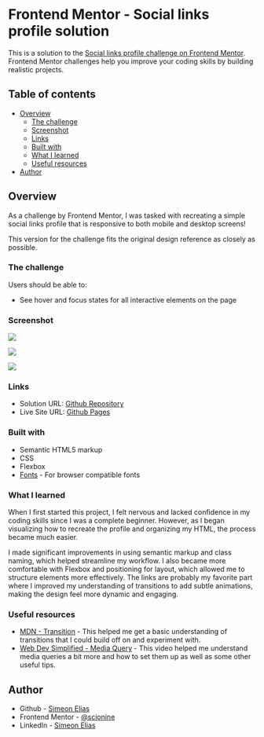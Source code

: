 # Frontend Mentor - Social links profile solution

This is a solution to the [Social links profile challenge on Frontend Mentor](https://www.frontendmentor.io/challenges/social-links-profile-UG32l9m6dQ). Frontend Mentor challenges help you improve your coding skills by building realistic projects.

## Table of contents

- [Overview](#overview)
  - [The challenge](#the-challenge)
  - [Screenshot](#screenshot)
  - [Links](#links)
  - [Built with](#built-with)
  - [What I learned](#what-i-learned)
  - [Useful resources](#useful-resources)
- [Author](#author)

## Overview

As a challenge by Frontend Mentor, I was tasked with recreating a simple social links profile that is responsive to both mobile and desktop screens!

This version for the challenge fits the original design reference as closely as possible.

### The challenge

Users should be able to:

- See hover and focus states for all interactive elements on the page

### Screenshot

![]("imgs\mobile-view.png")

![]("imgs\mobile-active-view.png")

![]("imgs\desktop-view.png")

### Links

- Solution URL: [Github Repository](https://github.com/scionine/social-links-profile-i)
- Live Site URL: [Github Pages](https://scionine.github.io/social-links-profile-i/)

### Built with

- Semantic HTML5 markup
- CSS
- Flexbox
- [Fonts](https://fonts.google.com/) - For browser compatible fonts

### What I learned

When I first started this project, I felt nervous and lacked confidence in my coding skills since I was a complete beginner. However, as I began visualizing how to recreate the profile and organizing my HTML, the process became much easier.

I made significant improvements in using semantic markup and class naming, which helped streamline my workflow. I also became more comfortable with Flexbox and positioning for layout, which allowed me to structure elements more effectively. The links are probably my favorite part where I improved my understanding of transitions to add subtle animations, making the design feel more dynamic and engaging.

### Useful resources

- [MDN - Transition](https://developer.mozilla.org/en-US/docs/Web/CSS/transition) - This helped me get a basic understanding of transitions that I could build off on and experiment with.
- [Web Dev Simplified - Media Query](https://youtu.be/yU7jJ3NbPdA?si=8ooRXPfdeeikKxTe) - This video helped me understand media queries a bit more and how to set them up as well as some other useful tips.

## Author

- Github - [Simeon Elias](https://github.com/scionine)
- Frontend Mentor - [@scionine](https://www.frontendmentor.io/profile/scionine)
- LinkedIn - [Simeon Elias](https://www.linkedin.com/in/scionine/)
